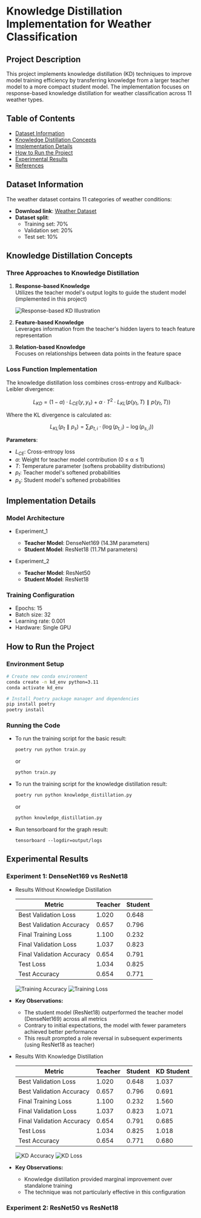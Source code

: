 # Knowledge Distillation Implementation for Weather Classification

## Project Description
This project implements knowledge distillation (KD) techniques to improve model training efficiency by transferring knowledge from a larger teacher model to a more compact student model. The implementation focuses on response-based knowledge distillation for weather classification across 11 weather types.

## Table of Contents
- [Dataset Information](#dataset-information)
- [Knowledge Distillation Concepts](#knowledge-distillation-concepts)
- [Implementation Details](#implementation-details)
- [How to Run the Project](#how-to-run-the-project)
- [Experimental Results](#experimental-results)
- [References](#references)

## Dataset Information
The weather dataset contains 11 categories of weather conditions:

- **Download link**: [Weather Dataset](https://drive.google.com/file/d/1fnJMMw0LvDgl-GS4FTou5qAgLxOE2KQ0/view)
- **Dataset split**:
  - Training set: 70%
  - Validation set: 20%
  - Test set: 10%

## Knowledge Distillation Concepts

### Three Approaches to Knowledge Distillation

1. **Response-based Knowledge**  
   Utilizes the teacher model's output logits to guide the student model (implemented in this project)
   
   ![Response-based KD Illustration](docs/illustration/kd_response-based.png)

2. **Feature-based Knowledge**  
   Leverages information from the teacher's hidden layers to teach feature representation

3. **Relation-based Knowledge**  
   Focuses on relationships between data points in the feature space

### Loss Function Implementation
The knowledge distillation loss combines cross-entropy and Kullback-Leibler divergence:

$$
L_{KD} = (1-\alpha) \cdot L_{CE}(y, y_{s}) + \alpha \cdot T^{2} \cdot L_{KL}(p(y_{t},T) \parallel p(y_{t}, T))
$$

Where the KL divergence is calculated as:

$$
L_{KL}(p_t \parallel p_s) = \sum_{i} p_{t,i} \cdot (\log(p_{t,i}) - \log(p_{s,i}))
$$

**Parameters**:
- $L_{CE}$: Cross-entropy loss
- $\alpha$: Weight for teacher model contribution (0 ≤ α ≤ 1)
- $T$: Temperature parameter (softens probability distributions)
- $p_t$: Teacher model's softened probabilities
- $p_s$: Student model's softened probabilities

## Implementation Details

### Model Architecture

- Experiment_1
    - **Teacher Model**: DenseNet169 (14.3M parameters)
    - **Student Model**: ResNet18 (11.7M parameters)

- Experiment_2
    - **Teacher Model**: ResNet50 
    - **Student Model**: ResNet18 

### Training Configuration
- Epochs: 15
- Batch size: 32
- Learning rate: 0.001
- Hardware: Single GPU

## How to Run the Project

### Environment Setup

```bash
# Create new conda environment
conda create -n kd_env python=3.11
conda activate kd_env

# Install Poetry package manager and dependencies
pip install poetry
poetry install
```

### Running the Code
- To run the training script for the basic result:

    ```bash
    poetry run python train.py
    ``` 

    or

    ```bash
    python train.py
    ```

- To run the training script for the knowledge distillation result:

    ```bash
    poetry run python knowledge_distillation.py
    ``` 

    or

    ```bash
    python knowledge_distillation.py
    ```

- Run tensorboard for the graph result:

    ```
    tensorboard --logdir=output/logs
    ```

## Experimental Results
### Experiment 1: DenseNet169 vs ResNet18


- Results Without Knowledge Distillation

    | Metric                  | Teacher | Student |
    |-------------------------|---------|---------|
    | Best Validation Loss    | 1.020   | 0.648   |
    | Best Validation Accuracy| 0.657   | 0.796   |
    | Final Training Loss     | 1.100   | 0.232   |
    | Final Validation Loss   | 1.037   | 0.823   |
    | Final Validation Accuracy| 0.654  | 0.791   |
    | Test Loss               | 1.034   | 0.825   |
    | Test Accuracy           | 0.654   | 0.771   |

    ![Training Accuracy](docs/experiment_1/basic/Accuracy.png)
    ![Training Loss](docs/experiment_1/basic/Loss.png)

- **Key Observations:**
    - The student model (ResNet18) outperformed the teacher model (DenseNet169) across all metrics
    - Contrary to initial expectations, the model with fewer parameters achieved better performance
    - This result prompted a role reversal in subsequent experiments (using ResNet18 as teacher)

- Results With Knowledge Distillation

    | Metric                  | Teacher | Student | KD Student |
    |-------------------------|---------|---------|------------|
    | Best Validation Loss    | 1.020   | 0.648   | 1.037      |
    | Best Validation Accuracy| 0.657   | 0.796   | 0.691      |
    | Final Training Loss     | 1.100   | 0.232   | 1.560      |
    | Final Validation Loss   | 1.037   | 0.823   | 1.071      |
    | Final Validation Accuracy| 0.654  | 0.791   | 0.685      |
    | Test Loss               | 1.034   | 0.825   | 1.018      |
    | Test Accuracy           | 0.654   | 0.771   | 0.680      |

    ![KD Accuracy](docs/experiment_1/kd/Accuracy.png)
    ![KD Loss](docs/experiment_1/kd/Loss.png)

- **Key Observations:**
    - Knowledge distillation provided marginal improvement over standalone training
    - The technique was not particularly effective in this configuration


### Experiment 2: ResNet50 vs ResNet18
